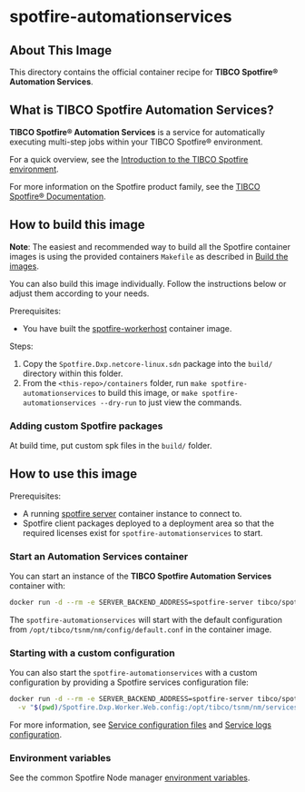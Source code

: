 # spotfire-automationservices

## About This Image

This directory contains the official container recipe for **TIBCO Spotfire® Automation Services**. 

## What is TIBCO Spotfire Automation Services?

**TIBCO Spotfire® Automation Services** is a service for automatically executing multi-step jobs within your TIBCO Spotfire® environment.

For a quick overview, see the [Introduction to the TIBCO Spotfire environment](https://docs.tibco.com/pub/spotfire_server/latest/doc/html/TIB_sfire_server_tsas_admin_help/server/topics/introduction_to_the_tibco_spotfire_environment.html).

For more information on the Spotfire product family, see the [TIBCO Spotfire® Documentation](https://docs.tibco.com/products/tibco-spotfire/).

## How to build this image

**Note**: The easiest and recommended way to build all the Spotfire container images is using the provided containers `Makefile` as described in [Build the images](../README.md#build-the-images).

You can also build this image individually. 
Follow the instructions below or adjust them according to your needs.

Prerequisites:
- You have built the [spotfire-workerhost](../spotfire-workerhost/README.md) container image.

Steps:
1. Copy the `Spotfire.Dxp.netcore-linux.sdn` package into the `build/` directory within this folder.
2. From the `<this-repo>/containers` folder, run `make spotfire-automationservices` to build this image, or `make spotfire-automationservices --dry-run` to just view the commands.

### Adding custom Spotfire packages
At build time, put custom spk files in the `build/` folder.

## How to use this image

Prerequisites:
- A running [spotfire server](../spotfire-server/README.md) container instance to connect to.
- Spotfire client packages deployed to a deployment area so that the required licenses exist for `spotfire-automationservices` to start.

### Start an Automation Services container

You can start an instance of the **TIBCO Spotfire Automation Services** container with:
```bash
docker run -d --rm -e SERVER_BACKEND_ADDRESS=spotfire-server tibco/spotfire-automationservices
```

The `spotfire-automationservices` will start with the default configuration from `/opt/tibco/tsnm/nm/config/default.conf` in the container image.

### Starting with a custom configuration

You can also start the `spotfire-automationservices` with a custom configuration by providing a Spotfire services configuration file:
```bash
docker run -d --rm -e SERVER_BACKEND_ADDRESS=spotfire-server tibco/spotfire-automationservices \
  -v "$(pwd)/Spotfire.Dxp.Worker.Web.config:/opt/tibco/tsnm/nm/services/AUTOMATION_SERVICES/Spotfire.Dxp.Worker.Web.config"
```

For more information, see [Service configuration files](https://docs.tibco.com/pub/spotfire_server/latest/doc/html/TIB_sfire_server_tsas_admin_help/server/topics/service_configuration_files.html) 
and [Service logs configuration](https://docs.tibco.com/pub/spotfire_server/latest/doc/html/TIB_sfire_server_tsas_admin_help/server/topics/service_logs.html). 

### Environment variables

See the common Spotfire Node manager [environment variables](../spotfire-node-manager/README.md#environment-variables).
